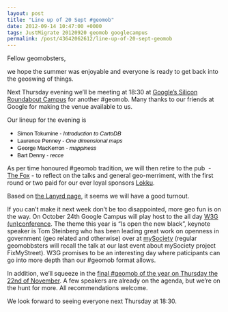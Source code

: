 ```yaml
--- 
layout: post
title: "Line up of 20 Sept #geomob"
date: 2012-09-14 10:47:00 +0000
tags: JustMigrate 20120920 geomob googlecampus
permalink: /post/43642062612/line-up-of-20-sept-geomob
---
```

Fellow geomobsters,

we hope the summer was enjoyable and everyone is ready to get back into the geoswing of things.

Next Thursday evening we’ll be meeting at 18:30 at [Google’s Silicon Roundabout Campus](http://www.campuslondon.com/) for another #geomob. Many thanks to our friends at Google for making the venue available to us.

Our lineup for t<span style="font-size: small;">he</span> evening is

*   <span style="font-size: small;"><span style="font-family: Arial; color: #000000; background-color: transparent; font-weight: normal; font-style: normal; font-variant: normal; text-decoration: none; vertical-align: baseline;">Simon Tokumine -</span> <span style="font-family: Arial; color: #000000; background-color: transparent; font-weight: normal; font-style: italic; font-variant: normal; text-decoration: none; vertical-align: baseline;">Introduction to CartoDB</span></span>
*   <span style="font-size: small;"><span style="font-family: Arial; color: #000000; background-color: transparent; font-weight: normal; font-style: normal; font-variant: normal; text-decoration: none; vertical-align: baseline;">Laurence Penney -</span> <span style="font-family: Arial; color: #000000; background-color: transparent; font-weight: normal; font-style: italic; font-variant: normal; text-decoration: none; vertical-align: baseline;">One dimensional maps</span></span><span style="font-size: small;"><span style="font-family: Arial; color: #000000; background-color: transparent; font-weight: normal; font-style: normal; font-variant: normal; text-decoration: none; vertical-align: baseline;"> </span></span>
*   <span style="font-size: small;"><span style="font-family: Arial; color: #000000; background-color: transparent; font-weight: normal; font-style: normal; font-variant: normal; text-decoration: none; vertical-align: baseline;">George MacKerron -</span> <span style="font-family: Arial; color: #000000; background-color: transparent; font-weight: normal; font-style: italic; font-variant: normal; text-decoration: none; vertical-align: baseline;">mappiness</span></span><span style="font-size: small;"> </span>
*   <span style="font-size: small;"><span style="font-family: Arial; color: #000000; background-color: transparent; font-weight: normal; font-style: normal; font-variant: normal; text-decoration: none; vertical-align: baseline;">Bart Denny -</span> <span style="font-family: Arial; color: #000000; background-color: transparent; font-weight: normal; font-style: italic; font-variant: normal; text-decoration: none; vertical-align: baseline;">recce</span></span>

As per time honoured #geomob tradition, we will then retire to the pub  - [The Fox](http://www.beerintheevening.com/pubs/s/58/588/Fox/Old_Street) - to reflect on the talks and general geo-merriment, with the first round or two paid for our ever loyal sponsors [Lokku](http://www.lokku.com).

Based on [the Lanyrd page](http://lanyrd.com/2012/geomob-sep/), it seems we will have a good turnout.

If you can’t make it next week don’t be too disappointed, more geo fun is on the way. On October 24th Google Campus will play host to the all day [W3G (un)conference](http://www.w3gconf.com/). The theme this year is “Is open the new black”, keynote speaker is Tom Steinberg who has been leading great work on openness in government (geo related and otherwise) over at [mySociety](http://www.mysociety.org/) (regular geomobbsters will recall the talk at our last event about mySociety project FixMyStreet). W3G promises to be an interesting day where paticipants can go into more depth than our #geomob format allows.

In addition, we’ll squeeze in the [final #geomob of the year on Thursday the 22nd of November](http://lanyrd.com/2012/geomob-november/). A few speakers are already on the agenda, but we’re on the hunt for more. All recommendations welcome.

We look forward to seeing everyone next Thursday at 18:30.